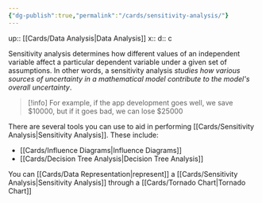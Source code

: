 ```yaml
---
{"dg-publish":true,"permalink":"/cards/sensitivity-analysis/"}
---
```


up:: [[Cards/Data Analysis\|Data Analysis]] 
x:: 
d:: c

Sensitivity analysis determines how different values of an independent variable affect a particular dependent variable under a given set of assumptions. In other words, a sensitivity analysis *studies how various sources of uncertainty in a mathematical model contribute to the model's overall uncertainty*.

> [!info]
> For example, if the app development goes well, we save $10000, but if it goes bad, we can lose $25000

There are several tools you can use to aid in performing [[Cards/Sensitivity Analysis\|Sensitivity Analysis]]. These include: 
- [[Cards/Influence Diagrams\|Influence Diagrams]] 
- [[Cards/Decision Tree Analysis\|Decision Tree Analysis]] 

You can [[Cards/Data Representation\|represent]] a [[Cards/Sensitivity Analysis\|Sensitivity Analysis]] through a [[Cards/Tornado Chart\|Tornado Chart]]
